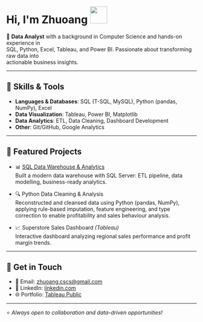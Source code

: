 # Hi, I'm Zhuoang <img src="https://media.giphy.com/media/hvRJCLFzcasrR4ia7z/giphy.gif" width="45px">

🎯 **Data Analyst** with a background in Computer Science and hands-on experience in  
SQL, Python, Excel, Tableau, and Power BI. Passionate about transforming raw data into  
actionable business insights.

---

## 🔹 Skills & Tools

- **Languages & Databases**: SQL (T-SQL, MySQL), Python (pandas, NumPy), Excel  
- **Data Visualization**: Tableau, Power BI, Matplotlib  
- **Data Analytics**: ETL, Data Cleaning, Dashboard Development  
- **Other**: Git/GitHub, Google Analytics

---

## 🔹 Featured Projects

- 📊 [SQL Data Warehouse & Analytics](https://github.com/Zhuoang/sql-data-warehouse-analytics)  
  Built a modern data warehouse with SQL Server: ETL pipeline, data modelling, business-ready analytics.  

- 🔍 Python Data Cleaning & Analysis  
  Reconstructed and cleansed data using Python (pandas, NumPy), applying rule-based imputation, feature engineering, and type correction to enable profitability and sales behaviour analysis.

- 📈 Superstore Sales Dashboard *(Tableau)*  
  Interactive dashboard analyzing regional sales performance and profit margin trends.  

---

## 🔹 Get in Touch

- 📧 Email: [zhuoang.cscs@gmail.com](mailto:zhuoang.cscs@gmail.com)  
- 💼 LinkedIn: [linkedin.com](https://linkedin.com/in/zhuoang)  
- 🌐 Portfolio: [Tableau Public](https://public.tableau.com/app/profile/zhuoang/vizzes)

---

⭐️ *Always open to collaboration and data-driven opportunities!*
